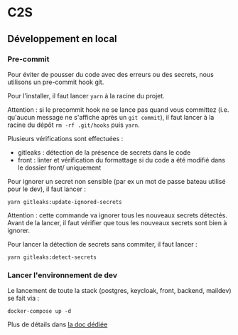 # C2S

## Développement en local

### Pre-commit

Pour éviter de pousser du code avec des erreurs ou des secrets, nous utilisons
un pre-commit hook git.

Pour l'installer, il faut lancer `yarn` à la racine du projet. 

Attention : si le precommit hook ne se lance pas quand vous committez (i.e. qu'aucun message ne s'affiche après un `git commit`),
il faut lancer à la racine du dépôt `rm -rf .git/hooks` puis `yarn`.

Plusieurs vérifications sont effectuées :
- gitleaks : détection de la présence de secrets dans le code
- front : linter et vérification du formattage si du code a été modifié dans le dossier front/ uniquement

Pour ignorer un secret non sensible (par ex un mot de passe bateau utilisé pour le dev), il faut lancer : 

```
yarn gitleaks:update-ignored-secrets
```

Attention : cette commande va ignorer tous les nouveaux secrets détectés. Avant de la lancer, il faut vérifier
que tous les nouveaux secrets sont bien à ignorer.

Pour lancer la détection de secrets sans commiter, il faut lancer : 

```
yarn gitleaks:detect-secrets
```

### Lancer l'environnement de dev

Le lancement de toute la stack (postgres, keycloak, front, backend, maildev) se fait via :

```
docker-compose up -d
```

Plus de détails dans [la doc dédiée](./docker/README.md)